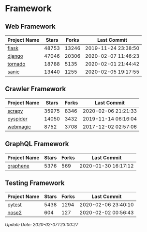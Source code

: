 # Framework

## Web Framework

| Project Name | Stars | Forks | Last Commit |
| ------------ | ----- | ----- | ----------- |
| [flask](https://github.com/pallets/flask) | 48753 | 13246 | 2019-11-24 23:38:50 |
| [django](https://github.com/django/django) | 47046 | 20306 | 2020-02-07 11:46:23 |
| [tornado](https://github.com/tornadoweb/tornado) | 18788 | 5135 | 2020-02-01 21:44:42 |
| [sanic](https://github.com/huge-success/sanic) | 13440 | 1255 | 2020-02-05 19:17:55 |

## Crawler Framework

| Project Name | Stars | Forks | Last Commit |
| ------------ | ----- | ----- | ----------- |
| [scrapy](https://github.com/scrapy/scrapy) | 35975 | 8346 | 2020-02-06 21:21:33 |
| [pyspider](https://github.com/binux/pyspider) | 14050 | 3432 | 2019-11-14 06:16:04 |
| [webmagic](https://github.com/code4craft/webmagic) | 8752 | 3708 | 2017-12-02 02:57:06 |

## GraphQL Framework

| Project Name | Stars | Forks | Last Commit |
| ------------ | ----- | ----- | ----------- |
| [graphene](https://github.com/graphql-python/graphene) | 5376 | 569 | 2020-01-30 16:17:12 |

## Testing Framework

| Project Name | Stars | Forks | Last Commit |
| ------------ | ----- | ----- | ----------- |
| [pytest](https://github.com/pytest-dev/pytest) | 5438 | 1294 | 2020-02-06 23:40:10 |
| [nose2](https://github.com/nose-devs/nose2) | 604 | 127 | 2020-02-02 00:56:43 |

*Update Date: 2020-02-07T23:00:27*